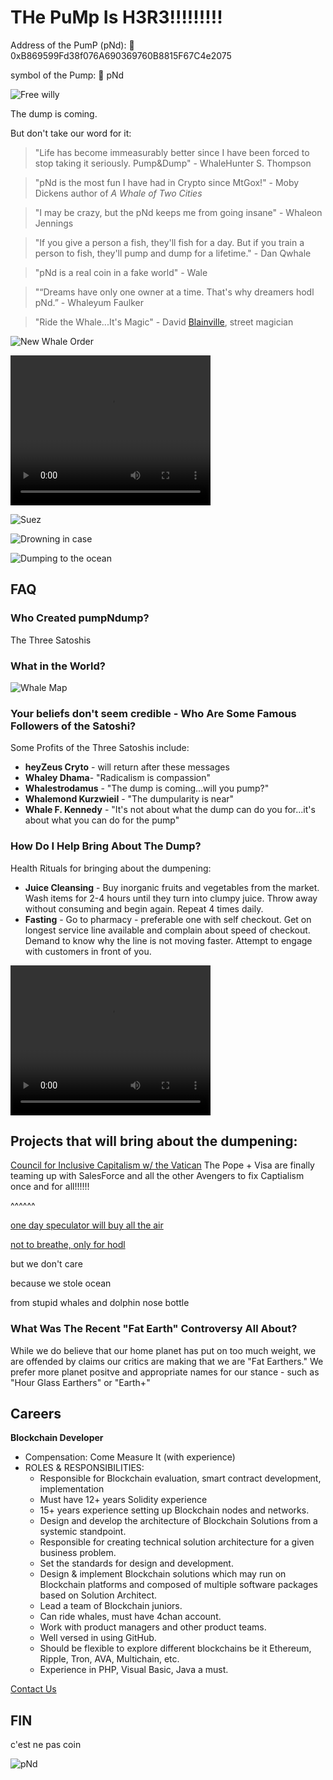 

# THe PuMp Is H3R3!!!!!!!!!

Address of the PumP (pNd): 👛 0xB869599Fd38f076A690369760B8815F67C4e2075

symbol of the Pump: 🐋 pNd


![Free willy](willy.gif)

The dump is coming.


But don't take our word for it: 

> "Life has become immeasurably better since I have been forced to stop taking it seriously. Pump&Dump"  - WhaleHunter S. Thompson

> "pNd is the most fun I have had in Crypto since MtGox!" - Moby Dickens author of *A Whale of Two Cities* 

> "I may be crazy, but the pNd keeps me from going insane" - Whaleon Jennings

> "If you give a person a fish, they'll fish for a day. But if you train a person to fish, they'll pump and dump for a lifetime." - Dan Qwhale

> "pNd is a real coin in a fake world" - Wale

> "“Dreams have only one owner at a time. That's why dreamers hodl pNd.” - Whaleyum Faulker 

> "Ride the Whale...It's Magic" - David [Blainville](https://en.wikipedia.org/wiki/Blainville%27s_beaked_whale), street magician 

![New Whale Order](nwo.png)


<video width="320" height="240" controls>
  <source src="pnd.mp4" type="video/mp4">
</video>


![Suez](suez.png) 

![Drowning in case](drown.png)

![Dumping to the ocean](garbage.png)


## FAQ 

### Who Created pumpNdump?

The Three Satoshis

### What in the World? 

![Whale Map](whale-map.jpg)

### Your beliefs don't seem credible - Who Are Some Famous Followers of the Satoshi?

Some Profits of the Three Satoshis include:
* **heyZeus Cryto** - will return after these messages 
* **Whaley Dhama**- "Radicalism is compassion" 
* **Whalestrodamus** - "The dump is coming...will you pump?" 
* **Whalemond Kurzwieil** - "The dumpularity is near"
* **Whale F. Kennedy** - "It's not about what the dump can do you for...it's about what you can do for the pump" 

### How Do I Help Bring About The Dump?

Health Rituals for bringing about the dumpening:
* **Juice Cleansing** - Buy inorganic fruits and vegetables from the market. Wash items for 2-4 hours until they turn into clumpy juice. Throw away without consuming and begin again. Repeat 4 times daily.
* **Fasting** - Go to pharmacy - preferable one with self checkout. Get on longest service line available and complain about speed of checkout. Demand to know why the line is not moving faster. Attempt to engage with customers in front of you. 

<video width="320" height="240" controls>
  <source src="fruit.MOV" type="video/mp4">
</video>

## Projects that will bring about the dumpening:

[Council for Inclusive Capitalism w/ the Vatican](https://www.inclusivecapitalism.com/) The Pope + Visa are finally teaming up with SalesForce and all the other Avengers to fix Captialism once and for all!!!!!!

^^^^^^

[one day speculator will buy all the air](https://cheapeth.org/)

[not to breathe, only for hodl](https://cheapeth.org/)

but we don't care

because we stole ocean

from stupid whales and dolphin nose bottle

### What Was The Recent "Fat Earth" Controversy All About?

While we do believe that our home planet has put on too much weight, we are offended by claims our critics are making that we are "Fat Earthers." We prefer more planet positve and appropriate names for our stance - such as "Hour Glass Earthers" or "Earth+" 



## Careers 

**Blockchain Developer**
* Compensation: Come Measure It (with experience) 
* ROLES & RESPONSIBILITIES:
    * Responsible for Blockchain evaluation, smart contract development, implementation
    * Must have 12+ years Solidity experience 
    * 15+ years experience setting up Blockchain nodes and networks.
    * Design and develop the architecture of Blockchain Solutions from a systemic standpoint.
    * Responsible for creating technical solution architecture for a given business problem.
    * Set the standards for design and development.
    * Design & implement Blockchain solutions which may run on Blockchain platforms and composed of multiple software packages based on Solution Architect.
    * Lead a team of Blockchain juniors. 
    * Can ride whales, must have 4chan account.
    * Work with product managers and other product teams.
    * Well versed in using GitHub.
    * Should be flexible to explore different blockchains be it Ethereum, Ripple, Tron, AVA, Multichain, etc.
    * Experience in PHP, Visual Basic, Java a must.

[Contact Us](https://www.reddit.com/r/crypto/)


## FIN

c'est ne pas coin 


![pNd](pNd.svg)

